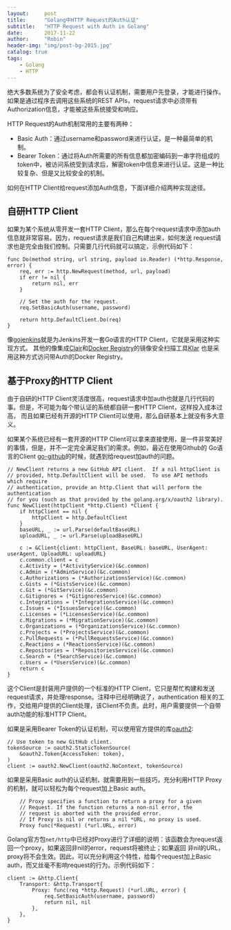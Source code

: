 ```yaml
---
layout:     post
title:      "Golang中HTTP Request的Auth认证"
subtitle:   "HTTP Request with Auth in Golang"
date:       2017-11-22
author:     "Robin"
header-img: "img/post-bg-2015.jpg"
catalog: true
tags:
    - Golang
    - HTTP
---
```


绝大多数系统为了安全考虑，都会有认证机制，需要用户先登录，才能进行操作。如果是通过程序去调用这些系统的REST APIs，request请求中必须带有
Authorization信息，才能被这些系统接受和响应。

HTTP Request的Auth机制常用的主要有两种：
* Basic Auth：通过username和password来进行认证，是一种最简单的机制。
* Bearer Token：通过将Auth所需要的所有信息都加密编码到一串字符组成的token中，被访问系统受到请求后，解密token中信息来进行认证。这是一种比较复杂、但是又比较安全的机制。

如何在HTTP Client给request添加Auth信息，下面详细介绍两种实现途径。

## 自研HTTP Client

如果为某个系统从零开发一套HTTP Client，那么在每个request请求中添加auth信息就非常容易。因为，request请求是我们自己构建出来，如何发送
request请求也是完全由我们控制。只需要几行代码就可以搞定，示例代码如下：

```
func Do(method string, url string, payload io.Reader) (*http.Response, error) {
	req, err := http.NewRequest(method, url, payload)
	if err != nil {
		return nil, err
	}

	// Set the auth for the request.
	req.SetBasicAuth(username, password)

	return http.DefaultClient.Do(req)
}
```

像[gojenkins](https://github.com/bndr/gojenkins)就是为Jenkins开发一套Go语言的HTTP Client，它就是采用这种实现方式。
其他的像集成[Clair](https://github.com/coreos/clair)和[Docker Registry](https://github.com/docker/distribution)的镜像安全扫描工具[Klar](https://github.com/optiopay/klar)
也是采用这种方式访问带Auth的Docker Registry。

## 基于Proxy的HTTP Client

由于自研的HTTP Client灵活度很高，request请求中加auth也就是几行代码的事。但是，不可能为每个带认证的系统都自研一套HTTP Client，这样投入成本过高，
而且如果已经有开源的HTTP Client可以使用，那么自研基本上就没有多大意义。

如果某个系统已经有一套开源的HTTP Client可以拿来直接使用，是一件非常美好的事情，但是，并不一定完全满足我们的需求。例如，最近在使用Github的
Go语言的Client [go-github](https://github.com/google/go-github)的时候，就遇到给request加auth的问题。

```golang
// NewClient returns a new GitHub API client.  If a nil httpClient is
// provided, http.DefaultClient will be used.  To use API methods which require
// authentication, provide an http.Client that will perform the authentication
// for you (such as that provided by the golang.org/x/oauth2 library).
func NewClient(httpClient *http.Client) *Client {
	if httpClient == nil {
		httpClient = http.DefaultClient
	}
	baseURL, _ := url.Parse(defaultBaseURL)
	uploadURL, _ := url.Parse(uploadBaseURL)

	c := &Client{client: httpClient, BaseURL: baseURL, UserAgent: userAgent, UploadURL: uploadURL}
	c.common.client = c
	c.Activity = (*ActivityService)(&c.common)
	c.Admin = (*AdminService)(&c.common)
	c.Authorizations = (*AuthorizationsService)(&c.common)
	c.Gists = (*GistsService)(&c.common)
	c.Git = (*GitService)(&c.common)
	c.Gitignores = (*GitignoresService)(&c.common)
	c.Integrations = (*IntegrationsService)(&c.common)
	c.Issues = (*IssuesService)(&c.common)
	c.Licenses = (*LicensesService)(&c.common)
	c.Migrations = (*MigrationService)(&c.common)
	c.Organizations = (*OrganizationsService)(&c.common)
	c.Projects = (*ProjectsService)(&c.common)
	c.PullRequests = (*PullRequestsService)(&c.common)
	c.Reactions = (*ReactionsService)(&c.common)
	c.Repositories = (*RepositoriesService)(&c.common)
	c.Search = (*SearchService)(&c.common)
	c.Users = (*UsersService)(&c.common)
	return c
}
```

这个Client是封装用户提供的一个标准的HTTP Client，它只是帮忙构建和发送request请求，并处理response。注释中已经明确说了，authentication
相关的工作，交给用户提供的Client处理，该Client不负责。此时，用户需要提供一个自带auth功能的标准HTTP Client。

如果是采用Bearer Token的认证机制，可以使用官方提供的库[oauth2](https://github.com/golang/oauth2):

```golang
// Use token to new GitHub client.
tokenSource := oauth2.StaticTokenSource(
    &oauth2.Token{AccessToken: token},
)
client := oauth2.NewClient(oauth2.NoContext, tokenSource)
```

如果是采用Basic auth的认证机制，就需要用到一些技巧，充分利用HTTP Proxy的机制，就可以轻松为每个request加上Basic auth。

```golang
	// Proxy specifies a function to return a proxy for a given
	// Request. If the function returns a non-nil error, the
	// request is aborted with the provided error.
	// If Proxy is nil or returns a nil *URL, no proxy is used.
	Proxy func(*Request) (*url.URL, error)
```

Golang官方包`net/http`中已经对Proxy进行了详细的说明：该函数会为request返回一个proxy，如果返回非nil的error，request将被终止；如果返回
非nil的URL，proxy将不会生效。因此，可以充分利用这个特性，给每个request加上Basic auth，而又丝毫不影响request的行为。示例代码如下：

```golang
client := &http.Client{
    Transport: &http.Transport{
        Proxy: func(req *http.Request) (*url.URL, error) {
            req.SetBasicAuth(username, password)
            return nil, nil
        },
    },
}
```
